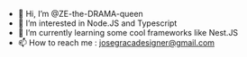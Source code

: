 - 👋 Hi, I’m @ZE-the-DRAMA-queen
- 👀 I’m interested in Node.JS and Typescript
- 🌱 I’m currently learning some cool frameworks like Nest.JS
- 📫 How to reach me : josegracadesigner@gmail.com

